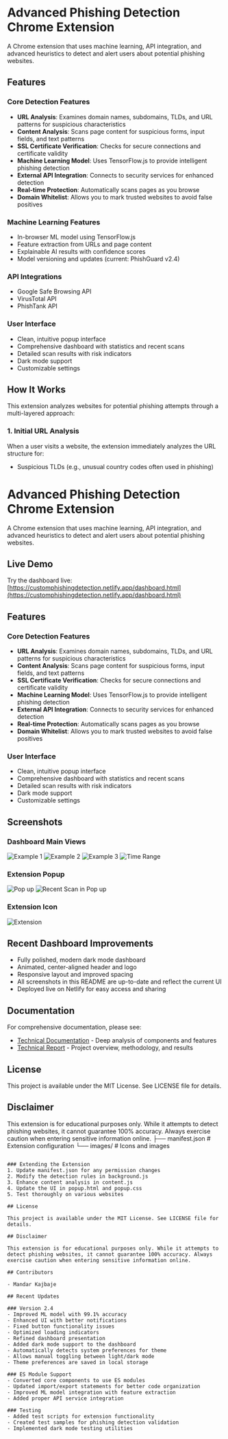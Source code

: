 # Advanced Phishing Detection Chrome Extension

A Chrome extension that uses machine learning, API integration, and advanced heuristics to detect and alert users about potential phishing websites.



## Features

### Core Detection Features
- **URL Analysis**: Examines domain names, subdomains, TLDs, and URL patterns for suspicious characteristics
- **Content Analysis**: Scans page content for suspicious forms, input fields, and text patterns
- **SSL Certificate Verification**: Checks for secure connections and certificate validity
- **Machine Learning Model**: Uses TensorFlow.js to provide intelligent phishing detection
- **External API Integration**: Connects to security services for enhanced detection
- **Real-time Protection**: Automatically scans pages as you browse
- **Domain Whitelist**: Allows you to mark trusted websites to avoid false positives

### Machine Learning Features
- In-browser ML model using TensorFlow.js
- Feature extraction from URLs and page content
- Explainable AI results with confidence scores
- Model versioning and updates (current: PhishGuard v2.4)

### API Integrations
- Google Safe Browsing API
- VirusTotal API
- PhishTank API

### User Interface
- Clean, intuitive popup interface
- Comprehensive dashboard with statistics and recent scans
- Detailed scan results with risk indicators
- Dark mode support
- Customizable settings

## How It Works

This extension analyzes websites for potential phishing attempts through a multi-layered approach:

### 1. Initial URL Analysis
When a user visits a website, the extension immediately analyzes the URL structure for:
   - Suspicious TLDs (e.g., unusual country codes often used in phishing)

   # Advanced Phishing Detection Chrome Extension

   A Chrome extension that uses machine learning, API integration, and advanced heuristics to detect and alert users about potential phishing websites.

   ## Live Demo

   Try the dashboard live: [https://customphishingdetection.netlify.app/dashboard.html](https://customphishingdetection.netlify.app/dashboard.html)

   ## Features

   ### Core Detection Features
   - **URL Analysis**: Examines domain names, subdomains, TLDs, and URL patterns for suspicious characteristics
   - **Content Analysis**: Scans page content for suspicious forms, input fields, and text patterns
   - **SSL Certificate Verification**: Checks for secure connections and certificate validity
   - **Machine Learning Model**: Uses TensorFlow.js to provide intelligent phishing detection
   - **External API Integration**: Connects to security services for enhanced detection
   - **Real-time Protection**: Automatically scans pages as you browse
   - **Domain Whitelist**: Allows you to mark trusted websites to avoid false positives

   ### User Interface
   - Clean, intuitive popup interface
   - Comprehensive dashboard with statistics and recent scans
   - Detailed scan results with risk indicators
   - Dark mode support
   - Customizable settings

   ## Screenshots

   ### Dashboard Main Views
   ![Example 1](./Screenshots/Example%201.png)
   ![Example 2](./Screenshots/Example%202.png)
   ![Example 3](./Screenshots/Example%203.png)
   ![Time Range](./Screenshots/Time%20Range.png)

   ### Extension Popup
   ![Pop up](./Screenshots/Pop%20up.png)
   ![Recent Scan in Pop up](./Screenshots/Recent%20Scan%20in%20Pop%20up.png)

   ### Extension Icon
   ![Extension](./Screenshots/Extension.png)

   ## Recent Dashboard Improvements

   - Fully polished, modern dark mode dashboard
   - Animated, center-aligned header and logo
   - Responsive layout and improved spacing
   - All screenshots in this README are up-to-date and reflect the current UI
   - Deployed live on Netlify for easy access and sharing

   ## Documentation

   For comprehensive documentation, please see:
   - [Technical Documentation](./docs.md) - Deep analysis of components and features
   - [Technical Report](./report.md) - Project overview, methodology, and results

   ## License

   This project is available under the MIT License. See LICENSE file for details.

   ## Disclaimer

   This extension is for educational purposes only. While it attempts to detect phishing websites, it cannot guarantee 100% accuracy. Always exercise caution when entering sensitive information online.
├── manifest.json         # Extension configuration
└── images/               # Icons and images
```

### Extending the Extension
1. Update manifest.json for any permission changes
2. Modify the detection rules in background.js
3. Enhance content analysis in content.js
4. Update the UI in popup.html and popup.css
5. Test thoroughly on various websites

## License

This project is available under the MIT License. See LICENSE file for details.

## Disclaimer

This extension is for educational purposes only. While it attempts to detect phishing websites, it cannot guarantee 100% accuracy. Always exercise caution when entering sensitive information online.

## Contributors

- Mandar Kajbaje

## Recent Updates

### Version 2.4
- Improved ML model with 99.1% accuracy
- Enhanced UI with better notifications
- Fixed button functionality issues
- Optimized loading indicators
- Refined dashboard presentation
- Added dark mode support to the dashboard
- Automatically detects system preferences for theme
- Allows manual toggling between light/dark mode
- Theme preferences are saved in local storage

### ES Module Support
- Converted core components to use ES modules
- Updated import/export statements for better code organization
- Improved ML model integration with feature extraction
- Added proper API service integration

### Testing
- Added test scripts for extension functionality
- Created test samples for phishing detection validation
- Implemented dark mode testing utilities
